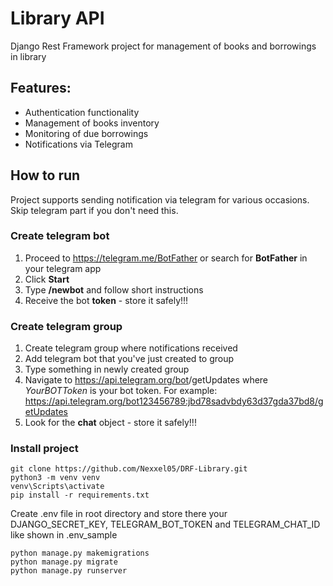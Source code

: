 # Library API

Django Rest Framework project for management of 
books and borrowings in library

## Features:
* Authentication functionality
* Management of books inventory
* Monitoring of due borrowings
* Notifications via Telegram

## How to run

Project supports sending notification via telegram for various occasions. 
Skip telegram part if you don't need this.

### Create telegram bot

1. Proceed to https://telegram.me/BotFather or search for **BotFather** in your telegram app
2. Click **Start**
3. Type **/newbot** and follow short instructions
4. Receive the bot **token** - store it safely!!!

### Create telegram group

1. Create telegram group where notifications received
2. Add telegram bot that you've just created to group
3. Type something in newly created group
4. Navigate to https://api.telegram.org/bot<YourBOTToken>/getUpdates
where _YourBOTToken_ is your bot token.
For example: https://api.telegram.org/bot123456789:jbd78sadvbdy63d37gda37bd8/getUpdates
5. Look for the **chat** object - store it safely!!!
### Install project

```shell
git clone https://github.com/Nexxel05/DRF-Library.git
python3 -m venv venv
venv\Scripts\activate
pip install -r requirements.txt
```
Create .env file in root directory and store there your 
DJANGO_SECRET_KEY, TELEGRAM_BOT_TOKEN and TELEGRAM_CHAT_ID 
like shown in .env_sample

```
python manage.py makemigrations
python manage.py migrate
python manage.py runserver
```